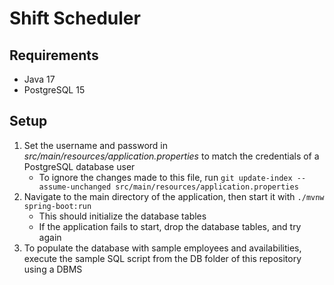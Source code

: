 # Shift Scheduler

## Requirements

- Java 17
- PostgreSQL 15

## Setup

1. Set the username and password in *src/main/resources/application.properties* to match the credentials of a PostgreSQL database user
   - To ignore the changes made to this file, run `git update-index --assume-unchanged src/main/resources/application.properties`
2. Navigate to the main directory of the application, then start it with `./mvnw spring-boot:run`
   - This should initialize the database tables
   - If the application fails to start, drop the database tables, and try again
3. To populate the database with sample employees and availabilities, execute the sample SQL script from the DB folder of this repository using a DBMS
